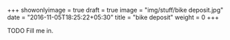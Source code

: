 +++
showonlyimage = true
draft = true
image = "img/stuff/bike deposit.jpg"
date = "2016-11-05T18:25:22+05:30"
title = "bike deposit"
weight = 0
+++

TODO Fill me in.

